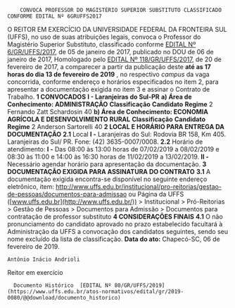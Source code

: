         CONVOCA PROFESSOR DO MAGISTÉRIO SUPERIOR SUBSTITUTO CLASSIFICADO CONFORME EDITAL Nº 6GRUFFS2017  

 O REITOR EM EXERCÍCIO DA UNIVERSIDADE FEDERAL DA FRONTEIRA SUL (UFFS), no uso de suas atribuições legais, convoca o Professor do Magistério Superior Substituto, classificado conforme [EDITAL Nº 6/GR/UFFS/2017](https://www.uffs.edu.br/atos-normativos/edital/gr/2017-0006), de 05 de janeiro de 2017, publicado no DOU de 06 de janeiro de 2017, Homologado pelo [EDITAL Nº 118/GR/UFFS/2017](https://www.uffs.edu.br/atos-normativos/edital/gr/2017-0118), de 20 de fevereiro de 2017, a comparecer a partir da publicação deste **até as 17 horas do dia 13 de fevereiro de 2019** , no respectivo *campus*  da vaga concorrida, conforme endereço e horários especificados no item 2, para apresentar a documentação exigida no item 3 e assinar o Contrato de Trabalho.  **1 CONVOCADOS** **I - Laranjeiras do Sul-PR** **a) Área de Conhecimento: ADMINISTRAÇÃO**     **Classificação**   **Candidato**   **Regime**     2   Fernando Zatt Schardosin   40     **b) Área de Conhecimento: ECONOMIA AGRÍCOLA E DESENVOLVIMENTO RURAL**     **Classificação**   **Candidato**   **Regime**     2   Anderson Sartorelli   40      **2 LOCAL E HORÁRIO PARA ENTREGA DA DOCUMENTAÇÃO** **2.1**  Local **I -**  Laranjeiras do Sul: Rodovia BR 158, Km 405. Laranjeiras do Sul/ PR. Fone: (42) 3635-0007/0008. **2.2**  Horário de atendimento: **I -**  Das 08:00 às 13:00 horas de 07/02/2019 a 08/02/2019 e 08:30 às 11:00 e 14:00 às 16:30 horas de 11/02/2019 a 13/02/2019. **II -**  Necessário agendar horário para apresentação da documentação.  **3 DOCUMENTAÇÃO EXIGIDA PARA ASSINATURA DO CONTRATO** **3.1**  A documentação exigida encontra-se disponível no seguinte endereço eletrônico, item: <http://www.uffs.edu.br/institucional/pro-reitorias/gestao-de-pessoas/documentos-para-admissao> ou Página da UFFS ([www.uffs.edu.br](http://www.uffs.edu.br/)) > Institucional > Pró-Reitorias > Gestão de Pessoas > Documentos para Admissão > Documentos para contratação de professor substituto  **4 CONSIDERAÇÕES FINAIS** **4.1**  O não pronunciamento do candidato aprovado no prazo estabelecido facultará à Administração da UFFS a convocação dos candidatos seguintes, sendo seu nome excluído da lista de classificação.      **Data do ato:** Chapecó-SC, 06 de fevereiro de 2019.   
 

    Antônio Inácio Andrioli   
 Reitor em exercício 

      Documento Histórico  [EDITAL Nº 80/GR/UFFS/2019](https://www.uffs.edu.br/atos-normativos/edital/gr/2019-0080/@@download/documento_historico)     
      